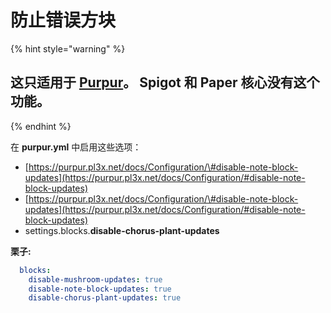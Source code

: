 # 防止错误方块

{% hint style="warning" %}
## 这只适用于 [Purpur](https://purpur.pl3x.net/)。 Spigot 和 Paper 核心没有这个功能。
{% endhint %}

在 **purpur.yml** 中启用这些选项：

* [https://purpur.pl3x.net/docs/Configuration/\#disable-note-block-updates](https://purpur.pl3x.net/docs/Configuration/#disable-note-block-updates)
* [https://purpur.pl3x.net/docs/Configuration/\#disable-note-block-updates](https://purpur.pl3x.net/docs/Configuration/#disable-note-block-updates)
* settings.blocks.**disable-chorus-plant-updates**

**栗子:**

```yaml
  blocks:
    disable-mushroom-updates: true
    disable-note-block-updates: true
    disable-chorus-plant-updates: true
```

